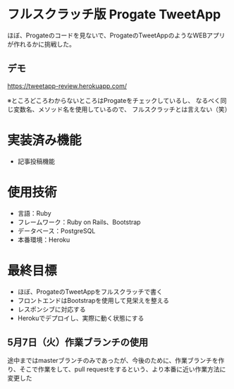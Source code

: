 # フルスクラッチ版 Progate TweetApp 

ほぼ、Progateのコードを見ないで、ProgateのTweetAppのようなWEBアプリが作れるかに挑戦した。

## デモ
https://tweetapp-review.herokuapp.com/

※ところどころわからないところはProgateをチェックしているし、
なるべく同じ変数名、メソッド名を使用しているので、
フルスクラッチとは言えない（笑）

# 実装済み機能
- 記事投稿機能

# 使用技術
- 言語：Ruby
- フレームワーク：Ruby on Rails、Bootstrap
- データベース：PostgreSQL
- 本番環境：Heroku

# 最終目標
+ ほぼ、ProgateのTweetAppをフルスクラッチで書く
+ フロントエンドはBootstrapを使用して見栄えを整える
+ レスポンシブに対応する
+ Herokuでデプロイし、実際に動く状態にする

## 5月7日（火）作業ブランチの使用
途中まではmasterブランチのみであったが、今後のために、作業ブランチを作り、そこで作業をして、pull requestをするという、より本番に近い作業方法に変更した
